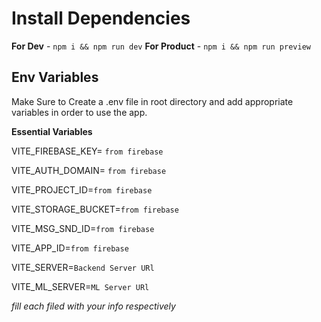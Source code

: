# Install Dependencies

**For Dev**  -  `npm i && npm run dev`  **For Product**  -  `npm i && npm run preview`

## Env Variables

Make Sure to Create a .env file in root directory and add appropriate variables in order to use the app.

**Essential Variables**

VITE_FIREBASE_KEY=  `from firebase`

VITE_AUTH_DOMAIN=  `from firebase`

VITE_PROJECT_ID=`from firebase`

VITE_STORAGE_BUCKET=`from firebase`

VITE_MSG_SND_ID=`from firebase`

VITE_APP_ID=`from firebase`

VITE_SERVER=`Backend Server URl`

VITE_ML_SERVER=`ML Server URl`

_fill each filed with your info respectively_